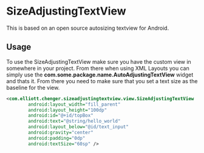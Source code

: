 SizeAdjustingTextView
=====================

This is based on an open source autosizing textview for Android.

## Usage
To use the SizeAdjustingTextView make sure you have the custom view in somewhere in your project.
From there when using XML Layouts you can simply use the <b>com.some.package.name.AutoAdjustingTextView</b>
widget and thats it. From there you need to make sure that you set a text size as the baseline for the view. 

```XML
<com.elliott.chenger.sizeadjustingtextview.view.SizeAdjustingTextView
        android:layout_width="fill_parent"
        android:layout_height="100dp"
        android:id="@+id/topBox"
        android:text="@string/hello_world"
        android:layout_below="@id/text_input"
        android:gravity="center"
        android:padding="0dp"
        android:textSize="60sp" />
```
